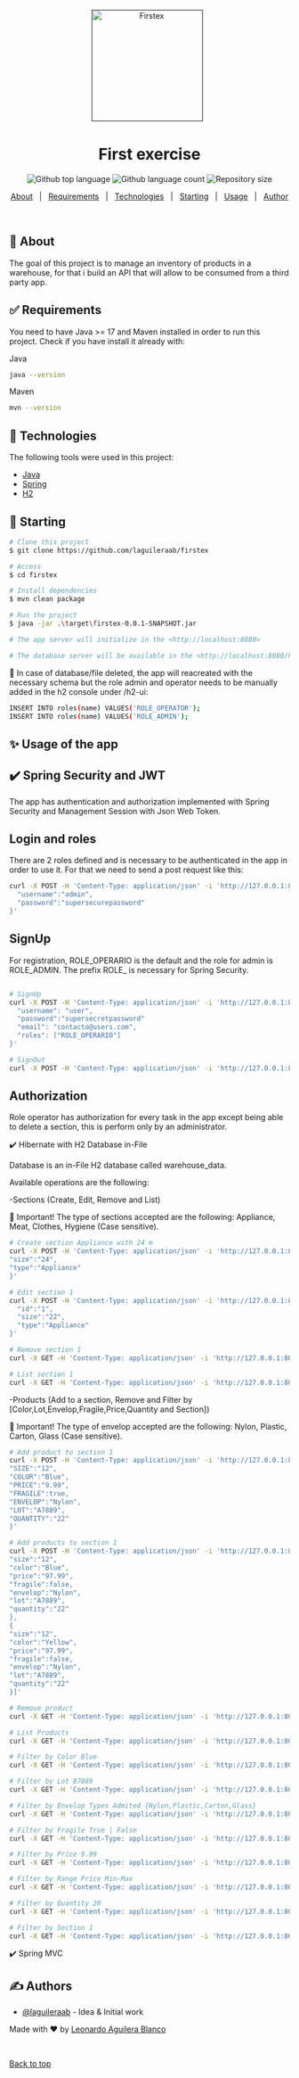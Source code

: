 <div align="center" id="top"> 
  <a href="" rel="noopener">

 <img width=200px height=200px src="https://i.imgur.com/6wj0hh6.jpg" alt="Firstex"></a>
  &#xa0;
</div>

<h1 align="center">First exercise</h1>

<p align="center">

  <img alt="Github top language" src="https://img.shields.io/github/languages/top/laguileraab/firstex?color=56BEB8">

  <img alt="Github language count" src="https://img.shields.io/github/languages/count/laguileraab/firstex?color=56BEB8">

  <img alt="Repository size" src="https://img.shields.io/github/repo-size/laguileraab/firstex?color=56BEB8">

  <!--<img alt="License" src="https://img.shields.io/github/license/laguileraab/firstex?color=56BEB8">-->
</p>
<p align="center">
  <a href="#dart-about">About</a> &#xa0; | &#xa0;
    <a href="#white_check_mark-requirements">Requirements</a> &#xa0; | &#xa0;
    <a href="#rocket-technologies">Technologies</a> &#xa0; | &#xa0;
  <a href="#checkered_flag-starting">Starting</a> &#xa0; | &#xa0;
  <a href="#sparkles-features">Usage</a> &#xa0; | &#xa0;
  <a href="https://github.com/laguileraab" target="_blank">Author</a>
</p>

<br>

## :dart: About ##

The goal of this project is to manage an inventory of products in a warehouse, for that i build an API that will allow to be consumed from a third party app.

## :white_check_mark: Requirements ##

You need to have Java >= 17 and Maven installed in order to run this project. Check if you have install it already with:

Java
```bash
java --version
```

Maven
```bash
mvn --version
```

## :rocket: Technologies ##

The following tools were used in this project:

- [Java](https://www.java.com/)
- [Spring](https://spring.io/)
- [H2](https://www.h2database.com/)


## :checkered_flag: Starting ##

```bash
# Clone this project
$ git clone https://github.com/laguileraab/firstex

# Access
$ cd firstex

# Install dependencies
$ mvn clean package

# Run the project
$ java -jar .\target\firstex-0.0.1-SNAPSHOT.jar

# The app server will initialize in the <http://localhost:8080>

# The database server will be available in the <http://localhost:8080/h2-ui>
```

:pushpin:
In case of database/file deleted, the app will reacreated with the necessary schema but the role  admin and operator needs to be manually added in the h2 console under /h2-ui:

```bash
INSERT INTO roles(name) VALUES('ROLE_OPERATOR');
INSERT INTO roles(name) VALUES('ROLE_ADMIN');
```

## :sparkles: Usage of the app ##

## :heavy_check_mark: Spring Security and JWT ##

The app has authentication and authorization implemented with Spring Security and Management Session with Json Web Token.

## Login and roles
There are 2 roles defined and is necessary to be authenticated in the app in order to use it. For that we need to send a post request like this:

```bash
curl -X POST -H 'Content-Type: application/json' -i 'http://127.0.0.1:8080/signin' --data '{
  "username":"admin",
  "password":"supersecurepassword"
}'
```
## SignUp

For registration, ROLE_OPERARIO is the default and the role for admin is ROLE_ADMIN. The prefix ROLE_ is necessary for Spring Security.

```bash

# SignUp
curl -X POST -H 'Content-Type: application/json' -i 'http://127.0.0.1:8080/signin' --data '{
  "username": "user",
  "password":"supersecretpassword"
  "email": "contacto@users.com",
  "roles": ["ROLE_OPERARIO"]
}'

# SignOut
curl -X POST -H 'Content-Type: application/json' -i 'http://127.0.0.1:8080/signout'

```

## Authorization

Role operator has authorization for every task in the app except being able to delete a section, this is perform only by an administrator.

:heavy_check_mark: Hibernate with H2 Database in-File

Database is an in-File H2 database called warehouse_data.

Available operations are the following:


-Sections (Create, Edit, Remove and List)

:triangular_flag_on_post: Important!
The type of sections accepted are the following:
 Appliance, Meat, Clothes, Hygiene (Case sensitive).

```bash
# Create section Appliance with 24 m
curl -X POST -H 'Content-Type: application/json' -i 'http://127.0.0.1:8080/add/section' --data '{
"size":"24",
"type":"Appliance"
}'

# Edit section 1
curl -X POST -H 'Content-Type: application/json' -i 'http://127.0.0.1:8080/edit/section' --data '{
  "id":"1",
  "size":"22",
  "type":"Appliance"
}'

# Remove section 1
curl -X GET -H 'Content-Type: application/json' -i 'http://127.0.0.1:8080/rem/section/1'

# List section 1
curl -X GET -H 'Content-Type: application/json' -i 'http://127.0.0.1:8080/list/section/1'
```

-Products (Add to a section, Remove and Filter by [Color,Lot,Envelop,Fragile,Price,Quantity and Section])

:triangular_flag_on_post: Important!
The type of envelop accepted are the following: Nylon, Plastic, Carton, Glass (Case sensitive).

```bash
# Add product to section 1
curl -X POST -H 'Content-Type: application/json' -i 'http://127.0.0.1:8080/add/product/1' --data '{
"SIZE":"12",
"COLOR":"Blue",
"PRICE":"9.99",
"FRAGILE":true,
"ENVELOP":"Nylon",
"LOT":"A7889",
"QUANTITY":"22"
}'

# Add products to section 1
curl -X POST -H 'Content-Type: application/json' -i 'http://127.0.0.1:8080/add/products/1' --data '[{
"size":"12",
"color":"Blue",
"price":"97.99",
"fragile":false,
"envelop":"Nylon",
"lot":"A7889",
"quantity":"22"
},
{
"size":"12",
"color":"Yellow",
"price":"97.99",
"fragile":false,
"envelop":"Nylon",
"lot":"A7889",
"quantity":"22"
}]'

# Remove product
curl -X GET -H 'Content-Type: application/json' -i 'http://127.0.0.1:8080/rem/product/53'

# List Products
curl -X GET -H 'Content-Type: application/json' -i 'http://127.0.0.1:8080/list/products'

# Filter by Color Blue
curl -X GET -H 'Content-Type: application/json' -i 'http://127.0.0.1:8080/list/products/color/blue'

# Filter by Lot B7889
curl -X GET -H 'Content-Type: application/json' -i 'http://127.0.0.1:8080/list/products/lot/B7889'

# Filter by Envelop Types Admited {Nylon,Plastic,Carton,Glass}
curl -X GET -H 'Content-Type: application/json' -i 'http://127.0.0.1:8080/list/products/envelop/Nylon'

# Filter by Fragile True | False
curl -X GET -H 'Content-Type: application/json' -i 'http://127.0.0.1:8080/list/products/fragile/true'

# Filter by Price 9.99
curl -X GET -H 'Content-Type: application/json' -i 'http://127.0.0.1:8080/list/products/price/9.99'

# Filter by Range Price Min-Max
curl -X GET -H 'Content-Type: application/json' -i 'http://127.0.0.1:8080/list/products/price/9.95-99'

# Filter by Quantity 20
curl -X GET -H 'Content-Type: application/json' -i 'http://127.0.0.1:8080/list/products/quantity/20'

# Filter by Section 1
curl -X GET -H 'Content-Type: application/json' -i 'http://127.0.0.1:8080/list/products/section/1'

```

:heavy_check_mark: Spring MVC

## ✍️ Authors <a name = "authors"></a>

- [@laguileraab](https://github.com/laguileraab) - Idea & Initial work

Made with :heart: by <a href="https://github.com/laguileraab" target="_blank">Leonardo Aguilera Blanco</a>

&#xa0;

<a href="#top">Back to top</a>
